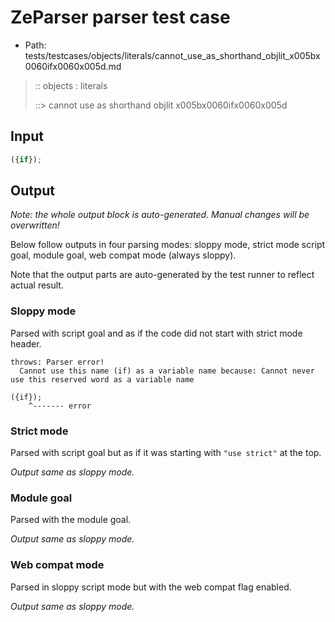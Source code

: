 # ZeParser parser test case

- Path: tests/testcases/objects/literals/cannot_use_as_shorthand_objlit_x005bx0060ifx0060x005d.md

> :: objects : literals
>
> ::> cannot use as shorthand objlit x005bx0060ifx0060x005d

## Input

`````js
({if});
`````

## Output

_Note: the whole output block is auto-generated. Manual changes will be overwritten!_

Below follow outputs in four parsing modes: sloppy mode, strict mode script goal, module goal, web compat mode (always sloppy).

Note that the output parts are auto-generated by the test runner to reflect actual result.

### Sloppy mode

Parsed with script goal and as if the code did not start with strict mode header.

`````
throws: Parser error!
  Cannot use this name (if) as a variable name because: Cannot never use this reserved word as a variable name

({if});
    ^------- error
`````

### Strict mode

Parsed with script goal but as if it was starting with `"use strict"` at the top.

_Output same as sloppy mode._

### Module goal

Parsed with the module goal.

_Output same as sloppy mode._

### Web compat mode

Parsed in sloppy script mode but with the web compat flag enabled.

_Output same as sloppy mode._
